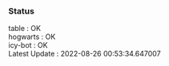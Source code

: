 ### Status


table : OK  
hogwarts : OK  
icy-bot : OK  
Latest Update : 2022-08-26 00:53:34.647007

